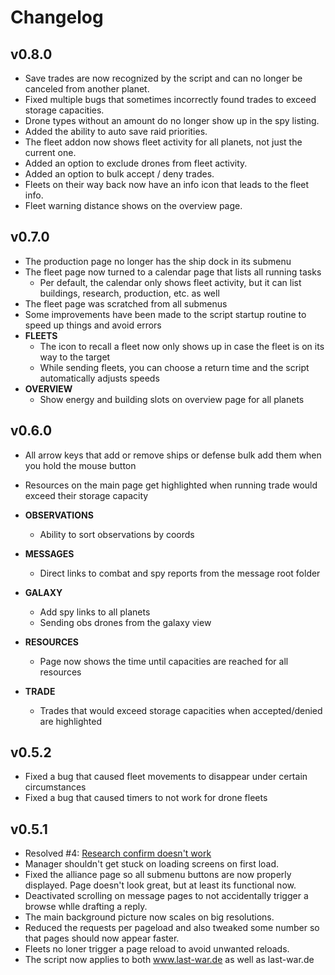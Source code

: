 # Changelog

## v0.8.0

- Save trades are now recognized by the script and can no longer be canceled from another planet.
- Fixed multiple bugs that sometimes incorrectly found trades to exceed storage capacities.
- Drone types without an amount do no longer show up in the spy listing.
- Added the ability to auto save raid priorities.
- The fleet addon now shows fleet activity for all planets, not just the current one.
- Added an option to exclude drones from fleet activity.
- Added an option to bulk accept / deny trades.
- Fleets on their way back now have an info icon that leads to the fleet info.
- Fleet warning distance shows on the overview page.

## v0.7.0

- The production page no longer has the ship dock in its submenu
- The fleet page now turned to a calendar page that lists all running tasks
  - Per default, the calendar only shows fleet activity, but it can list buildings, research, production, etc. as well
- The fleet page was scratched from all submenus
- Some improvements have been made to the script startup routine to speed up things and avoid errors
- **FLEETS**
  - The icon to recall a fleet now only shows up in case the fleet is on its way to the target
  - While sending fleets, you can choose a return time and the script automatically adjusts speeds
- **OVERVIEW**
  - Show energy and building slots on overview page for all planets

## v0.6.0

- All arrow keys that add or remove ships or defense bulk add them when you hold the mouse button
- Resources on the main page get highlighted when running trade would exceed their storage capacity

- **OBSERVATIONS**
  - Ability to sort observations by coords
- **MESSAGES**
  - Direct links to combat and spy reports from the message root folder
- **GALAXY**
  - Add spy links to all planets
  - Sending obs drones from the galaxy view
- **RESOURCES**
  - Page now shows the time until capacities are reached for all resources
- **TRADE**
  - Trades that would exceed storage capacities when accepted/denied are highlighted

## v0.5.2

- Fixed a bug that caused fleet movements to disappear under certain circumstances
- Fixed a bug that caused timers to not work for drone fleets

## v0.5.1

- Resolved #4: [Research confirm doesn't work](https://github.com/j0Shi82/last-war-manager/issues/4)
- Manager shouldn't get stuck on loading screens on first load.
- Fixed the alliance page so all submenu buttons are now properly displayed. Page doesn't look great, but at least its functional now.
- Deactivated scrolling on message pages to not accidentally trigger a browse whlle drafting a reply.
- The main background picture now scales on big resolutions.
- Reduced the requests per pageload and also tweaked some number so that pages should now appear faster.
- Fleets no loner trigger a page reload to avoid unwanted reloads.
- The script now applies to both www.last-war.de as well as last-war.de